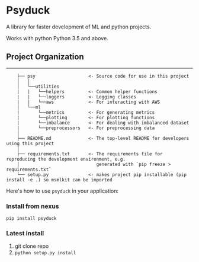 # Psyduck

A library for faster development of ML and python projects.

Works with python Python 3.5 and above.

## Project Organization

---

```
    ├── psy                    <- Source code for use in this project
    │   │      
    │   └──utilities          
    |   |   └──helpers         <- Common helper functions
    |   |   └──loggers         <- Logging classes
    |   |   └──aws             <- For interacting with AWS
    │   └──ml                  
    |       └──metrics         <- For generating metrics
    |       └──plotting        <- For plotting functions
    |       └──imbalance       <- For dealing with imbalanced dataset
    |       └──preprocessors   <- For preprocessing data
    │      
    ├── README.md              <- The top-level README for developers using this project
    │      
    ├── requirements.txt       <- The requirements file for reproducing the development environment, e.g.
    │                             generated with `pip freeze > requirements.txt`
    └── setup.py               <- makes project pip installable (pip install -e .) so msmlkit can be imported
```

Here's how to use `psyduck` in your application:

### Install from nexus
`pip install psyduck`

### Latest install
1. git clone repo
2. `python setup.py install`
